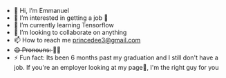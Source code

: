 - 👋 Hi, I’m Emmanuel
- 👀 I’m interested in getting a job 🥲
- 🌱 I’m currently learning Tensorflow
- 💞️ I’m looking to collaborate on anything
- 📫 How to reach me princedee3@gmail.com
- <s>😄 Pronouns: </s> 👎🏿
- ⚡ Fun fact: Its been 6 months past my graduation and I still don't have a job. If you're an employer looking at my page👀, I'm the right guy for you

<!---
emeremikwu/emeremikwu is a ✨ special ✨ repository because its `README.md` (this file) appears on your GitHub profile.
You can click the Preview link to take a look at your changes.
--->

